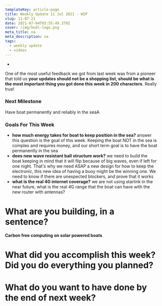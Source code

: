 ```yaml
---
templateKey: article-page
title: Weekly Update 11 Jul 2021 - WIP
slug: 11-07-21
date: 2021-07-04T03:55:49.370Z
cover: /img/hodl-logo.png
meta_title: na
meta_description: na
tags:
  - weekly update
  - videos
---
```

-

One of the most useful feedback we got from last week was from a pioneer that told us **your updates should not be a shopping list, should be what is the most important thing you got done this week in 200 characters**. Really true! 

### Next Milestone

Have boat permanently and reliably in the seaA

### Goals For This Week


- **how much energy takes for boat to keep position in the sea?** answer this question is the goal of this week. Keeping the boat NOT in the sea is complex and requires money, and our short term goal is to have the boat permanently in the sea
- **does new wave resistant ball structure work?** we need to build the boat keeping in mind that it will flip because of big waves, even if left for one night. That's why we need ASAP a new design for how to keep the electronic, this new idea of having a buoy might be the winning one. We need to know if there are unexpected blockers, and prove that it works
- **what is the real 4G internet coverage?** we are not using starlink in the near future, what is the real 4G range that the boat can have with the new router with antennas?


# What are you building, in a sentence?

**Carbon free computing on solar powered boats**

# What did you accomplish this week? Did you do everything you planned?


# What do you want to have done by the end of next week?

